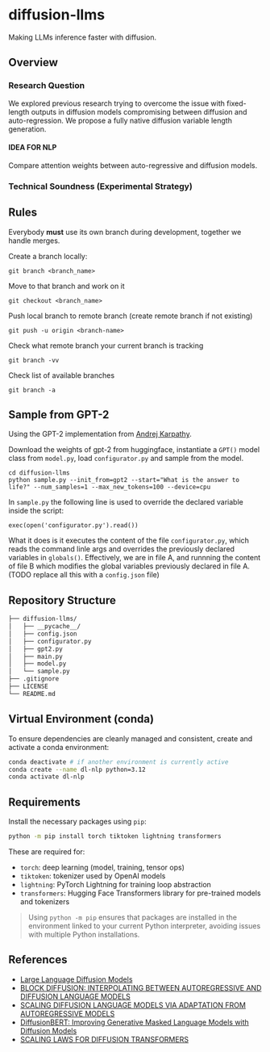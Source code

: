 # diffusion-llms
Making LLMs inference faster with diffusion.

## Overview
### Research Question
We explored previous research trying to overcome the issue with fixed-length outputs in diffusion models compromising between diffusion and auto-regression. We propose a fully native diffusion variable length generation.

#### IDEA FOR NLP
Compare attention weights between auto-regressive and diffusion models.

### Technical Soundness (Experimental Strategy)

## Rules
Everybody **must** use its own branch during development, together we handle merges.

Create a branch locally:
```
git branch <branch_name>
```
Move to that branch and work on it
```
git checkout <branch_name>
```
Push local branch to remote branch (create remote branch if not existing)
```
git push -u origin <branch-name>
```
Check what remote branch your current branch is tracking
```
git branch -vv
```
Check list of available branches
```
git branch -a
```

## Sample from GPT-2
Using the GPT-2 implementation from [Andrej Karpathy](https://github.com/karpathy/nanoGPT).

Download the weights of gpt-2 from huggingface, instantiate a `GPT()` model class from `model.py`, load `configurator.py` and sample from the model.
```
cd diffusion-llms
python sample.py --init_from=gpt2 --start="What is the answer to life?" --num_samples=1 --max_new_tokens=100 --device=cpu
```

In `sample.py` the following line is used to override the declared variable inside the script:
```
exec(open('configurator.py').read())
```
What it does is it executes the content of the file `configurator.py`, which reads the command linle args and overrides the previously declared variables in `globals()`. Effectively, we are in file A, and runnning the content of file B which modifies the global variables previously declared in file A. (TODO replace all this with a `config.json` file)

## Repository Structure
```zsh
├── diffusion-llms/ 
│   ├── __pycache__/
│   ├── config.json
│   ├── configurator.py 
│   ├── gpt2.py 
│   ├── main.py 
│   ├── model.py 
│   └── sample.py 
├── .gitignore
├── LICENSE
└── README.md
```

## Virtual Environment (conda)
To ensure dependencies are cleanly managed and consistent, create and activate a conda environment:

```bash
conda deactivate # if another environment is currently active
conda create --name dl-nlp python=3.12
conda activate dl-nlp
```

## Requirements
Install the necessary packages using `pip`:

```bash
python -m pip install torch tiktoken lightning transformers
```

These are required for:
- `torch`: deep learning (model, training, tensor ops)
- `tiktoken`: tokenizer used by OpenAI models
- `lightning`: PyTorch Lightning for training loop abstraction
- `transformers`: Hugging Face Transformers library for pre-trained models and tokenizers

> Using `python -m pip` ensures that packages are installed in the environment linked to your current Python interpreter, avoiding issues with multiple Python installations.

## References
- [Large Language Diffusion Models](https://arxiv.org/pdf/2502.09992)
- [BLOCK DIFFUSION: INTERPOLATING BETWEEN AUTOREGRESSIVE AND DIFFUSION LANGUAGE MODELS](https://arxiv.org/pdf/2503.09573)
- [SCALING DIFFUSION LANGUAGE MODELS VIA ADAPTATION FROM AUTOREGRESSIVE MODELS](https://arxiv.org/pdf/2410.17891)
- [DiffusionBERT: Improving Generative Masked Language Models with Diffusion Models](https://arxiv.org/pdf/2211.15029)
- [SCALING LAWS FOR DIFFUSION TRANSFORMERS](https://arxiv.org/pdf/2410.08184)
